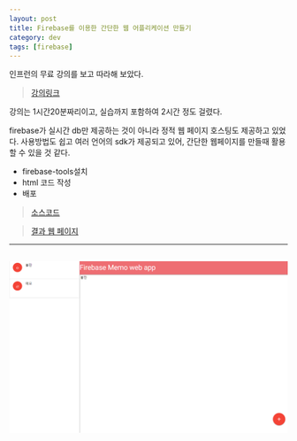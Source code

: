 ```yaml
---
layout: post
title: Firebase를 이용한 간단한 웹 어플리케이션 만들기  
category: dev
tags: [firebase]
---
```


인프런의 무료 강의를 보고 따라해 보았다.

> [강의링크](https://www.inflearn.com/course/%ED%8C%8C%EC%9D%B4%EC%96%B4%EB%B2%A0%EC%9D%B4%EC%8A%A4-%EA%B0%95%EC%A2%8C-%EC%9B%B9-%EC%96%B4%ED%94%8C%EB%A6%AC%EC%BC%80%EC%9D%B4%EC%85%98/)

강의는 1시간20분짜리이고, 실습까지 포함하여 2시간 정도 걸렸다.


firebase가 실시간 db만 제공하는 것이 아니라 정적 웹 페이지 호스팅도 제공하고 있었다.
사용방법도 쉽고 여러 언어의 sdk가 제공되고 있어, 간단한 웹페이지를 만들때 활용할 수 있을 것 같다.


- firebase-tools설치
- html 코드 작성
- 배포


> [소스코드](https://github.com/camon85/firebase-memo-web-app)
 
> [결과 웹 페이지](https://api-6590514862941279208-75005.firebaseapp.com/)

---
![데모](/public/img/firebase-memo-web-app.PNG)
---
